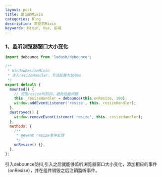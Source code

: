 ```yaml
---
layout: post
title: 常见的Mixin
categories: Blog
description: 常见的Mixin
keywords: Mixin, Vue, 前端
---
```


### 1、监听浏览器窗口大小变化
``` js
import debounce from 'lodash/debounce';

/**
 * WindowResizeMixin
 * 注入resizeHandler，节流配置为100ms
 */
export default {
  mounted() {
    // 页面resize时防抖，避免性能问题
    this._resizeHandler = debounce(this.onResize, 100);
    window.addEventListener('resize', this._resizeHandler);
  },
  destroyed() {
    window.removeEventListener('resize', this._resizeHandler);
  },
  methods: {
    /**
     * @event resize事件处理
     */
    onResize() {},
  },
};

```

引入debounce防抖,引入之后就能够监听浏览器窗口大小变化，添加相应的事件（onResize），并在组件销毁之后注销监听事件。
